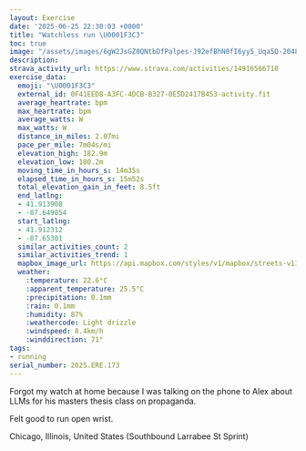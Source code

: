 ```yaml
---
layout: Exercise
date: '2025-06-25 22:30:03 +0000'
title: "Watchless run \U0001F3C3"
toc: true
image: "/assets/images/6gW2JsGZ0QNtbDfPalpes-J92efBhN0fI6yy5_Uqa5Q-2048x1536.jpg.jpeg"
description:
strava_activity_url: https://www.strava.com/activities/14916566710
exercise_data:
  emoji: "\U0001F3C3"
  external_id: 0F41EED8-A3FC-4DCB-B327-0E5D2417B453-activity.fit
  average_heartrate: bpm
  max_heartrate: bpm
  average_watts: W
  max_watts: W
  distance_in_miles: 2.07mi
  pace_per_mile: 7m04s/mi
  elevation_high: 182.9m
  elevation_low: 180.2m
  moving_time_in_hours_s: 14m35s
  elapsed_time_in_hours_s: 15m52s
  total_elevation_gain_in_feet: 8.5ft
  end_latlng:
  - 41.913908
  - -87.649054
  start_latlng:
  - 41.912312
  - -87.65301
  similar_activities_count: 2
  similar_activities_trend: 1
  mapbox_image_url: https://api.mapbox.com/styles/v1/mapbox/streets-v11/static/path-5+787af2-1.0(uly~F%60w~uOGDGEE%40MAKFEGSAAJIHSFCIWEg%40HUGGAEDKKq%40Ha%40AAEI%3F%5B%40WEiA%3FMBQ%3FML%5DDIGs%40%40CCOJG%3FMKOFO%3FEDKEOBECG%3FCECUBYJOCCC%5DI%3F%3FGPIK%5DFMEY%40WEKCODe%40Eu%40BECSD_%40JSCIJK%40IQCGOAS%40g%40AKLc%40CO%3FKCG%40%5BAQIK%3FKDa%40Aa%40HSAE%3FIGSCg%40%3FIDKA%5BBONWSB%5DEAJCCAm%40HUC%5DGID_%40ASIoBECMD%5B%3FMCOMQHQGS%40GEm%40DEEUC%7B%40Ra%40%3FMEG%40WCSNWFc%40RUASMCEWAIDM%40CFE%3FEDUAOFI%3FMFMAMBEDKAE%40YKGMASBYCYBIB%5BCSBWAI%3Fm%40Ew%40D_%40CO%3Fc%40D_%40%3Fg%40EWBQ%3FYCG%40ICIBk%40G%7DALSHKLYT%40LHL%40FBf%40ADCHAZ%3FJIJ%3FTD%60%40IF%40DD%7C%40CZDTGLCDBJEJJf%40CFHDADELC%7C%40HVEDGRB%5ECJ%40HCJF%5EEr%40BRENDRKJDf%40G~%40%3FDGFATFJ%3FJCF%3FJF%5C%40DEPED%40LCPBJAd%40%40JEL%40JEXHJALBd%40MFDN%40DCF%40HEX%40FDTAJCh%40FNALIRDJELBj%40ED%40%40D%3FPGj%40%40ZEX%40~%40EV%40RDDBFCP%3FPBj%40FLALEHAPDX%3FPEPAj%40DNAXB%5EE%60%40BHA%5EEJAH%40FLZBP),pin-s-s+e5b22e(-87.65313,41.91451),pin-s-f+89ae00(-87.64720999999992,41.913900000000055)/auto/800x800?access_token=pk.eyJ1Ijoiam9zaGJlY2ttYW4iLCJhIjoiY205eWR2aDd1MWZ6djJrbXc4a3M0bWZleiJ9.XiG9OWkNcZk2QzjJbxLB4A
  weather:
    :temperature: 22.6°C
    :apparent_temperature: 25.5°C
    :precipitation: 0.1mm
    :rain: 0.1mm
    :humidity: 87%
    :weathercode: Light drizzle
    :windspeed: 8.4km/h
    :winddirection: 71°
tags:
- running
serial_number: 2025.ERE.173
---
```

Forgot my watch at home because I was talking on the phone to Alex about LLMs for his masters thesis class on propaganda.

Felt good to run open wrist.

Chicago, Illinois, United States (Southbound Larrabee St Sprint)
